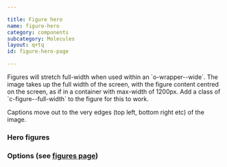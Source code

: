 ```yaml
---

title: Figure hero 
name: figure-hero
category: components
subcategory: Molecules
layout: q+tq
id: figure-hero-page

---
```


<div class="lead"><p>Figures will stretch full-width when used within an `o-wrapper--wide`. The image takes up the full width of the screen, with the figure content centred on the screen, as if in a container with max-width of 1200px. Add a class of `c-figure--full-width` to the figure for this to work.</p></div>

Captions move out to the very edges (top left, bottom right etc) of the image.

### Hero figures

<script>
component("figure-hero", { "type":"hero", "image": "StainedGlass-HoA-JohnHoulihan-060.jpg", "content": { "text" :"<h3>Undergraduate study</h3>\n<p>Study at York and you'll graduate with more than a qualification.</p>\n<p><a href=\"#\" class=\"c-btn c-btn--small\">Find a course <i class=\"c-icon c-icon--search c-icon-after\"></i> </a><a href=\"#\" class=\"c-btn c-btn--small\">Book an open day</a></p>\n</div>", "position": "bottom-centre" } } )
</script>




### Options (see [figures page](../css-components/figures.html))